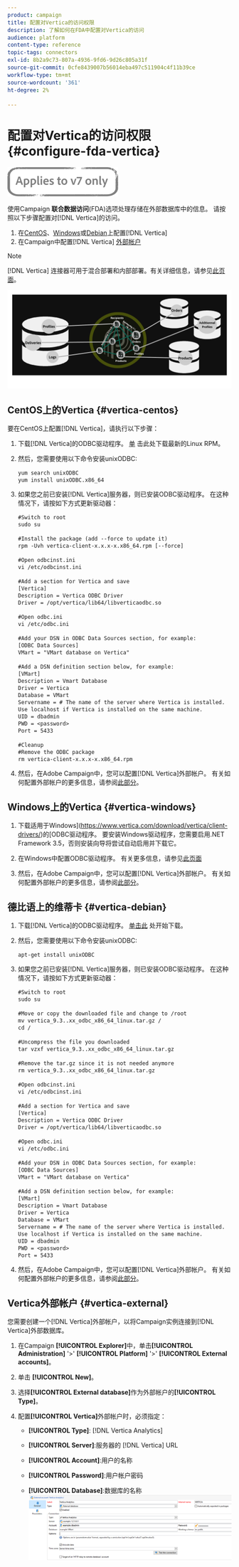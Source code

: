 ```yaml
---
product: campaign
title: 配置对Vertica的访问权限
description: 了解如何在FDA中配置对Vertica的访问
audience: platform
content-type: reference
topic-tags: connectors
exl-id: 8b2a9c73-807a-4936-9fd6-9d26c805a31f
source-git-commit: 0cfe8439007b56014eba497c511904c4f11b39ce
workflow-type: tm+mt
source-wordcount: '361'
ht-degree: 2%

---
```


# 配置对Vertica的访问权限 {#configure-fda-vertica}

![](../../assets/v7-only.svg)

使用Campaign **联合数据访问**(FDA)选项处理存储在外部数据库中的信息。 请按照以下步骤配置对[!DNL Vertica]的访问。

1. 在[CentOS](#vertica-centos)、[Windows](#vertica-windows)或[Debian](#vertica-debian)上配置[!DNL Vertica]
1. 在Campaign中配置[!DNL Vertica] [外部帐户](#vertica-external)


>[!NOTE]
>
>[!DNL Vertica] 连接器可用于混合部署和内部部署。有关详细信息，请参见[此页面](../../installation/using/capability-matrix.md)。

![](assets/snowflake_3.png)

## CentOS上的Vertica {#vertica-centos}

要在CentOS上配置[!DNL Vertica]，请执行以下步骤：

1. 下载[!DNL Vertica]的ODBC驱动程序。 [单](https://www.vertica.com/download/vertica/client-drivers/) 击此处下载最新的Linux RPM。

1. 然后，您需要使用以下命令安装unixODBC:

   ```
   yum search unixODBC
   yum install unixODBC.x86_64
   ```

1. 如果您之前已安装[!DNL Vertica]服务器，则已安装ODBC驱动程序。 在这种情况下，请按如下方式更新驱动器：

   ```
   #Switch to root
   sudo su
   
   #Install the package (add --force to update it)
   rpm -Uvh vertica-client-x.x.x-x.x86_64.rpm [--force]
   
   #Open odbcinst.ini
   vi /etc/odbcinst.ini
   
   #Add a section for Vertica and save
   [Vertica]
   Description = Vertica ODBC Driver
   Driver = /opt/vertica/lib64/libverticaodbc.so
   
   #Open odbc.ini
   vi /etc/odbc.ini
   
   #Add your DSN in ODBC Data Sources section, for example:
   [ODBC Data Sources]
   VMart = "VMart database on Vertica"
   
   #Add a DSN definition section below, for example:
   [VMart]
   Description = Vmart Database
   Driver = Vertica
   Database = VMart
   Servername = # The name of the server where Vertica is installed. Use localhost if Vertica is installed on the same machine.
   UID = dbadmin
   PWD = <password>
   Port = 5433
   
   #Cleanup
   #Remove the ODBC package
   rm vertica-client-x.x.x-x.x86_64.rpm
   ```

1. 然后，在Adobe Campaign中，您可以配置[!DNL Vertica]外部帐户。 有关如何配置外部帐户的更多信息，请参阅[此部分](#vertica-external)。

## Windows上的Vertica {#vertica-windows}

1. 下载适用于Windows](https://www.vertica.com/download/vertica/client-drivers/)的[ODBC驱动程序。 要安装Windows驱动程序，您需要启用.NET Framework 3.5，否则安装向导将尝试自动启用并下载它。

1. 在Windows中配置ODBC驱动程序。 有关更多信息，请参见[此页面](https://www.vertica.com/docs/9.2.x/HTML/Content/Authoring/ConnectingToVertica/ClientODBC/SettingUpADSN.htm)

1. 然后，在Adobe Campaign中，您可以配置[!DNL Vertica]外部帐户。 有关如何配置外部帐户的更多信息，请参阅[此部分](#vertical-external)。

## 德比语上的维蒂卡 {#vertica-debian}

1. 下载[!DNL Vertica]的ODBC驱动程序。 [单击此](https://sfc-repo.snowflakecomputing.com/odbc/linux/latest/index.html) 处开始下载。

1. 然后，您需要使用以下命令安装unixODBC:

   ```
   apt-get install unixODBC
   ```

1. 如果您之前已安装[!DNL Vertica]服务器，则已安装ODBC驱动程序。 在这种情况下，请按如下方式更新驱动器：

   ```
   #Switch to root
   sudo su
   
   #Move or copy the downloaded file and change to /root
   mv vertica_9.3..xx_odbc_x86_64_linux.tar.gz /
   cd /
   
   #Uncompress the file you downloaded
   tar vzxf vertica_9.3..xx_odbc_x86_64_linux.tar.gz
   
   #Remove the tar.gz since it is not needed anymore
   rm vertica_9.3..xx_odbc_x86_64_linux.tar.gz
   
   #Open odbcinst.ini
   vi /etc/odbcinst.ini
   
   #Add a section for Vertica and save
   [Vertica]
   Description = Vertica ODBC Driver
   Driver = /opt/vertica/lib64/libverticaodbc.so
   
   #Open odbc.ini
   vi /etc/odbc.ini
   
   #Add your DSN in ODBC Data Sources section, for example:
   [ODBC Data Sources]
   VMart = "VMart database on Vertica"
   
   #Add a DSN definition section below, for example:
   [VMart]
   Description = Vmart Database
   Driver = Vertica
   Database = VMart
   Servername = # The name of the server where Vertica is installed. Use localhost if Vertica is installed on the same machine.
   UID = dbadmin
   PWD = <password>
   Port = 5433
   ```

1. 然后，在Adobe Campaign中，您可以配置[!DNL Vertica]外部帐户。 有关如何配置外部帐户的更多信息，请参阅[此部分](#vertica-external)。

## Vertica外部帐户 {#vertica-external}

您需要创建一个[!DNL Vertica]外部帐户，以将Campaign实例连接到[!DNL Vertica]外部数据库。

1. 在Campaign **[!UICONTROL Explorer]**&#x200B;中，单击&#x200B;**[!UICONTROL Administration]** &#39;>&#39; **[!UICONTROL Platform]** &#39;>&#39; **[!UICONTROL External accounts]**。

1. 单击 **[!UICONTROL New]**。

1. 选择&#x200B;**[!UICONTROL External database]**&#x200B;作为外部帐户的&#x200B;**[!UICONTROL Type]**。

1. 配置&#x200B;**[!UICONTROL Vertica]**&#x200B;外部帐户时，必须指定：

   * **[!UICONTROL Type]**: [!DNL Vertica Analytics]

   * **[!UICONTROL Server]**:服务器的 [!DNL Vertica] URL

   * **[!UICONTROL Account]**:用户的名称

   * **[!UICONTROL Password]**:用户帐户密码

   * **[!UICONTROL Database]**:数据库的名称
   ![](assets/vertica.png)
